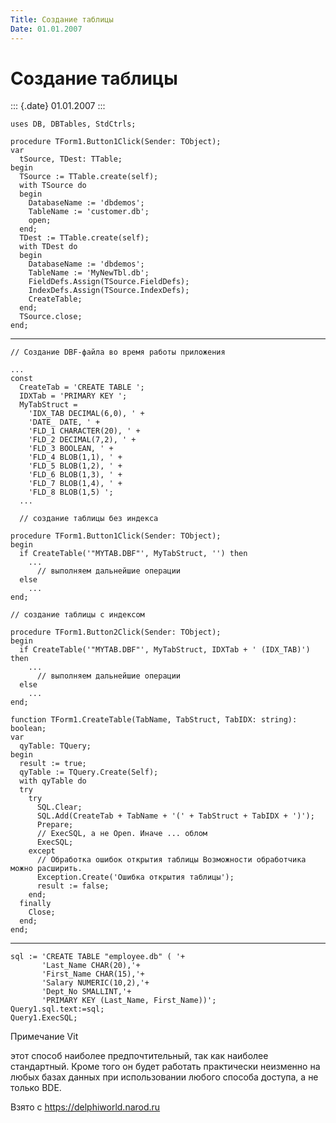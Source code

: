 ```yaml
---
Title: Создание таблицы
Date: 01.01.2007
---
```



Создание таблицы
================

::: {.date}
01.01.2007
:::

    uses DB, DBTables, StdCtrls;
     
    procedure TForm1.Button1Click(Sender: TObject);
    var
      tSource, TDest: TTable;
    begin
      TSource := TTable.create(self);
      with TSource do
      begin
        DatabaseName := 'dbdemos';
        TableName := 'customer.db';
        open;
      end;
      TDest := TTable.create(self);
      with TDest do
      begin
        DatabaseName := 'dbdemos';
        TableName := 'MyNewTbl.db';
        FieldDefs.Assign(TSource.FieldDefs);
        IndexDefs.Assign(TSource.IndexDefs);
        CreateTable;
      end;
      TSource.close;
    end;

------------------------------------------------------------------------

    // Создание DBF-файла во время работы приложения
     
    ...
    const
      CreateTab = 'CREATE TABLE ';
      IDXTab = 'PRIMARY KEY ';
      MyTabStruct =
        'IDX_TAB DECIMAL(6,0), ' +
        'DATE_ DATE, ' +
        'FLD_1 CHARACTER(20), ' +
        'FLD_2 DECIMAL(7,2), ' +
        'FLD_3 BOOLEAN, ' +
        'FLD_4 BLOB(1,1), ' +
        'FLD_5 BLOB(1,2), ' +
        'FLD_6 BLOB(1,3), ' +
        'FLD_7 BLOB(1,4), ' +
        'FLD_8 BLOB(1,5) ';
      ...
     
      // создание таблицы без индекса
     
    procedure TForm1.Button1Click(Sender: TObject);
    begin
      if CreateTable('"MYTAB.DBF"', MyTabStruct, '') then
        ...
          // выполняем дальнейшие операции
      else
        ...
    end;
     
    // создание таблицы с индексом
     
    procedure TForm1.Button2Click(Sender: TObject);
    begin
      if CreateTable('"MYTAB.DBF"', MyTabStruct, IDXTab + ' (IDX_TAB)') then
        ...
          // выполняем дальнейшие операции
      else
        ...
    end;
     
    function TForm1.CreateTable(TabName, TabStruct, TabIDX: string): boolean;
    var
      qyTable: TQuery;
    begin
      result := true;
      qyTable := TQuery.Create(Self);
      with qyTable do
      try
        try
          SQL.Clear;
          SQL.Add(CreateTab + TabName + '(' + TabStruct + TabIDX + ')');
          Prepare;
          // ExecSQL, а не Open. Иначе ... облом
          ExecSQL;
        except
          // Обработка ошибок открытия таблицы Возможности обработчика можно расширить.
          Exception.Create('Ошибка открытия таблицы');
          result := false;
        end;
      finally
        Close;
      end;
    end;

------------------------------------------------------------------------

    sql := 'CREATE TABLE "employee.db" ( '+
           'Last_Name CHAR(20),'+
           'First_Name CHAR(15),'+ 
           'Salary NUMERIC(10,2),'+
           'Dept_No SMALLINT,'+ 
           'PRIMARY KEY (Last_Name, First_Name))';
    Query1.sql.text:=sql;
    Query1.ExecSQL;

Примечание Vit

этот способ наиболее предпочтительный, так как наиболее стандартный.
Кроме того он будет работать практически неизменно на любых базах данных
при использовании любого способа доступа, а не только BDE.

Взято с <https://delphiworld.narod.ru>
